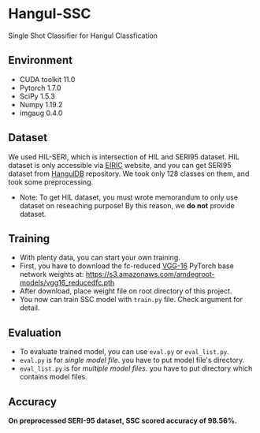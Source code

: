 # Hangul-SSC
Single Shot Classifier for Hangul Classfication

## Environment
- CUDA toolkit 11.0
- Pytorch 1.7.0
- SciPy 1.5.3
- Numpy 1.19.2
- imgaug 0.4.0

## Dataset
We used HIL-SERI, which is intersection of HIL and SERI95 dataset. HIL dataset is only accessible via [EIRIC](https://www.eiric.or.kr/special/special.php) website, and you can get SERI95 dataset from [HangulDB](https://github.com/callee2006/HangulDB) repository. We took only 128 classes on them, and took some preprocessing.
* Note: To get HIL dataset, you must wrote memorandum to only use dataset on reseaching purpose! By this reason, we **do not** provide dataset.

## Training
- With plenty data, you can start your own training. 
- First, you have to download the fc-reduced [VGG-16](https://arxiv.org/abs/1409.1556) PyTorch base network weights at:              https://s3.amazonaws.com/amdegroot-models/vgg16_reducedfc.pth
- After download, place weight file on root directory of this project.
- You now can train SSC model with `train.py` file. Check argument for detail.

## Evaluation
- To evaluate trained model, you can use `eval.py` or `eval_list.py`.
- `eval.py` is for *single model file*. you have to put model file's directory.
- `eval_list.py` is for *multiple model files*. you have to put directory which contains model files.

## Accuracy
**On preprocessed SERI-95 dataset, SSC scored accuracy of 98.56%.**
